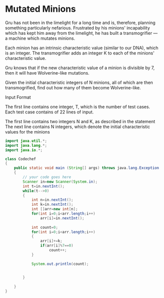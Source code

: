# Mutated Minions

Gru has not been in the limelight for a long time and is, therefore, planning something particularly nefarious. Frustrated by his minions' incapability which has kept him away from the limelight, he has built a transmogrifier — a machine which mutates minions.

Each minion has an intrinsic characteristic value (similar to our DNA), which is an integer. The transmogrifier adds an integer K to each of the minions' characteristic value.

Gru knows that if the new characteristic value of a minion is divisible by 7, then it will have Wolverine-like mutations.

Given the initial characteristic integers of N minions, all of which are then transmogrified, find out how many of them become Wolverine-like.

Input Format

The first line contains one integer, T, which is the number of test cases.
Each test case contains of 22 lines of input.

  The first line contains two integers N and K, as described in the statement
  The next line contains N integers, which denote the initial characteristic values for the minions
```java
import java.util.*;
import java.lang.*;
import java.io.*;

class Codechef
{
	public static void main (String[] args) throws java.lang.Exception
	{
		// your code goes here
		Scanner in=new Scanner(System.in);
		int t=in.nextInt();
		while(t-->0)
		{
		    int n=in.nextInt();
		    int k=in.nextInt();
		    int []arr=new int[n];
		    for(int i=0;i<arr.length;i++)
		        arr[i]=in.nextInt();
		        
		    int count=0;
		    for(int i=0;i<arr.length;i++)
		    {
		        arr[i]+=k;
		        if(arr[i]%7==0)
		            count++;
		    }
		    
		    System.out.println(count);
		  
		  
		}
		
	}
}
```
